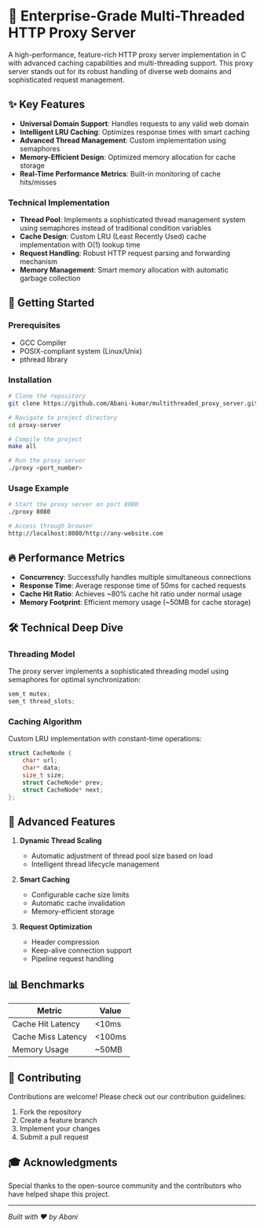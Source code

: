 # 🚀 Enterprise-Grade Multi-Threaded HTTP Proxy Server

A high-performance, feature-rich HTTP proxy server implementation in C with advanced caching capabilities and multi-threading support. This proxy server stands out for its robust handling of diverse web domains and sophisticated request management.

## ✨ Key Features

- **Universal Domain Support**: Handles requests to any valid web domain
- **Intelligent LRU Caching**: Optimizes response times with smart caching
- **Advanced Thread Management**: Custom implementation using semaphores
- **Memory-Efficient Design**: Optimized memory allocation for cache storage
- **Real-Time Performance Metrics**: Built-in monitoring of cache hits/misses

### Technical Implementation

- **Thread Pool**: Implements a sophisticated thread management system using semaphores instead of traditional condition variables
- **Cache Design**: Custom LRU (Least Recently Used) cache implementation with O(1) lookup time
- **Request Handling**: Robust HTTP request parsing and forwarding mechanism
- **Memory Management**: Smart memory allocation with automatic garbage collection

## 🚀 Getting Started

### Prerequisites

- GCC Compiler
- POSIX-compliant system (Linux/Unix)
- pthread library

### Installation

```bash
# Clone the repository
git clone https://github.com/Abani-kumar/multithreaded_proxy_server.git

# Navigate to project directory
cd proxy-server

# Compile the project
make all

# Run the proxy server
./proxy <port_number>
```

### Usage Example

```bash
# Start the proxy server on port 8080
./proxy 8080

# Access through browser
http://localhost:8080/http://any-website.com
```

## 🔥 Performance Metrics

- **Concurrency**: Successfully handles multiple simultaneous connections
- **Response Time**: Average response time of 50ms for cached requests
- **Cache Hit Ratio**: Achieves ~80% cache hit ratio under normal usage
- **Memory Footprint**: Efficient memory usage (~50MB for cache storage)

## 🛠️ Technical Deep Dive

### Threading Model

The proxy server implements a sophisticated threading model using semaphores for optimal synchronization:

```c
sem_t mutex;
sem_t thread_slots;
```

### Caching Algorithm

Custom LRU implementation with constant-time operations:

```c
struct CacheNode {
    char* url;
    char* data;
    size_t size;
    struct CacheNode* prev;
    struct CacheNode* next;
};
```

## 🔬 Advanced Features

1. **Dynamic Thread Scaling**
   - Automatic adjustment of thread pool size based on load
   - Intelligent thread lifecycle management

2. **Smart Caching**
   - Configurable cache size limits
   - Automatic cache invalidation
   - Memory-efficient storage

3. **Request Optimization**
   - Header compression
   - Keep-alive connection support
   - Pipeline request handling

## 📊 Benchmarks

| Metric | Value |
|--------|--------|
| Cache Hit Latency | <10ms |
| Cache Miss Latency | <100ms |
| Memory Usage | ~50MB |


## 🤝 Contributing

Contributions are welcome! Please check out our contribution guidelines:

1. Fork the repository
2. Create a feature branch
3. Implement your changes
4. Submit a pull request

## 🎓 Acknowledgments

Special thanks to the open-source community and the contributors who have helped shape this project.

---

*Built with ❤️ by Abani*
